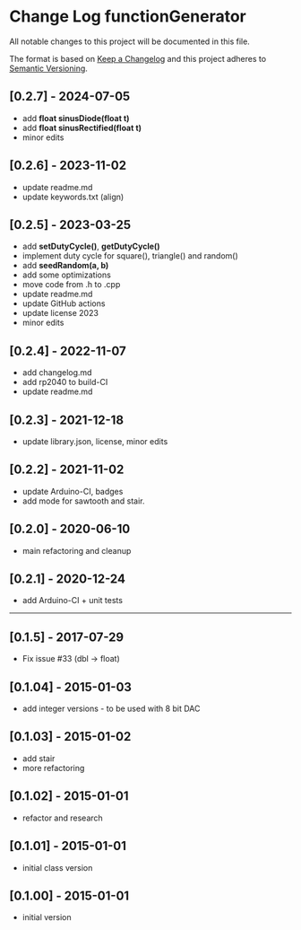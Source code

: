 # Change Log functionGenerator

All notable changes to this project will be documented in this file.

The format is based on [Keep a Changelog](http://keepachangelog.com/)
and this project adheres to [Semantic Versioning](http://semver.org/).


## [0.2.7] - 2024-07-05
- add **float sinusDiode(float t)**
- add **float sinusRectified(float t)**
- minor edits

## [0.2.6] - 2023-11-02
- update readme.md
- update keywords.txt (align)

## [0.2.5] - 2023-03-25
- add **setDutyCycle()**, **getDutyCycle()**
- implement duty cycle for square(), triangle() and random()
- add **seedRandom(a, b)**
- add some optimizations
- move code from .h to .cpp
- update readme.md
- update GitHub actions
- update license 2023
- minor edits

## [0.2.4] - 2022-11-07
- add changelog.md
- add rp2040 to build-CI
- update readme.md

## [0.2.3] - 2021-12-18
- update library.json, license, minor edits

## [0.2.2] - 2021-11-02
- update Arduino-CI, badges
- add mode for sawtooth and stair.

## [0.2.0] - 2020-06-10
- main refactoring and cleanup

## [0.2.1] - 2020-12-24
- add Arduino-CI + unit tests

----

## [0.1.5] - 2017-07-29
- Fix issue #33 (dbl -> float)

## [0.1.04] - 2015-01-03
- add integer versions - to be used with 8 bit DAC

## [0.1.03] - 2015-01-02
- add stair
- more refactoring

## [0.1.02] - 2015-01-01
- refactor and research

## [0.1.01] - 2015-01-01
- initial class version

## [0.1.00] - 2015-01-01
- initial version



